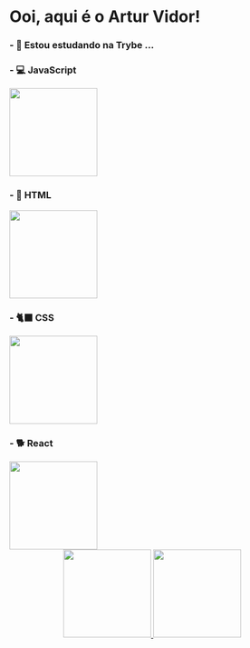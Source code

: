 <h1>Ooi, aqui é o Artur Vidor!</h1>

<h3>- 🌱 Estou estudando na Trybe ...</h3>
<div>
  <h3>- 💻 JavaScript</h3>
  <img height="155em" src="https://www.pikpng.com/pngl/b/382-3820251_understand-javascripts-this-keyword-in-depth-from-javascript.png" />
</div>
<div>
  <h3>- 🎸 HTML</h3>
  <img height="155em" src="https://upload.wikimedia.org/wikipedia/commons/thumb/6/61/HTML5_logo_and_wordmark.svg/2048px-HTML5_logo_and_wordmark.svg.png" />
</div>
<div>
  <h3>- 🐈‍⬛ CSS</h3>
  <img height="155em" src="https://logospng.org/download/css-3/logo-css-3-2048.png" />
</div>
<div>
  <h3>- 🐕 React</h3>
  <img height="155em" src="https://user-images.githubusercontent.com/90942386/187542014-c4f6c276-802e-4bd8-93c8-2d679a21f348.png" />
</div>
<div align="center">
  <a href="https://github.com/vidorartur">
  <img height="155em" src="https://github-readme-stats.vercel.app/api?username=vidorartur&theme=dark&show_icons=true"/>
  <img height="155em" src="https://github-readme-stats.vercel.app/api/top-langs/?username=vidorartur&layout=compact&langs_count=7&theme=dark"/>
</div>
